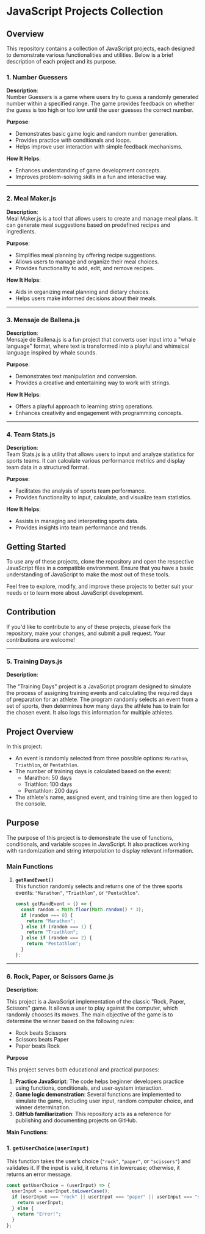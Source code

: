 # JavaScript Projects Collection

## Overview

This repository contains a collection of JavaScript projects, each designed to demonstrate various functionalities and utilities. Below is a brief description of each project and its purpose.

### 1. Number Guessers

**Description**:  
Number Guessers is a game where users try to guess a randomly generated number within a specified range. The game provides feedback on whether the guess is too high or too low until the user guesses the correct number.

**Purpose**:
- Demonstrates basic game logic and random number generation.
- Provides practice with conditionals and loops.
- Helps improve user interaction with simple feedback mechanisms.

**How It Helps**:
- Enhances understanding of game development concepts.
- Improves problem-solving skills in a fun and interactive way.

---

### 2. Meal Maker.js

**Description**:  
Meal Maker.js is a tool that allows users to create and manage meal plans. It can generate meal suggestions based on predefined recipes and ingredients.

**Purpose**:
- Simplifies meal planning by offering recipe suggestions.
- Allows users to manage and organize their meal choices.
- Provides functionality to add, edit, and remove recipes.

**How It Helps**:
- Aids in organizing meal planning and dietary choices.
- Helps users make informed decisions about their meals.

---

### 3. Mensaje de Ballena.js

**Description**:  
Mensaje de Ballena.js is a fun project that converts user input into a "whale language" format, where text is transformed into a playful and whimsical language inspired by whale sounds.

**Purpose**:
- Demonstrates text manipulation and conversion.
- Provides a creative and entertaining way to work with strings.

**How It Helps**:
- Offers a playful approach to learning string operations.
- Enhances creativity and engagement with programming concepts.

---

### 4. Team Stats.js

**Description**:  
Team Stats.js is a utility that allows users to input and analyze statistics for sports teams. It can calculate various performance metrics and display team data in a structured format.

**Purpose**:
- Facilitates the analysis of sports team performance.
- Provides functionality to input, calculate, and visualize team statistics.

**How It Helps**:
- Assists in managing and interpreting sports data.
- Provides insights into team performance and trends.

## Getting Started

To use any of these projects, clone the repository and open the respective JavaScript files in a compatible environment. Ensure that you have a basic understanding of JavaScript to make the most out of these tools.

Feel free to explore, modify, and improve these projects to better suit your needs or to learn more about JavaScript development.

## Contribution

If you'd like to contribute to any of these projects, please fork the repository, make your changes, and submit a pull request. Your contributions are welcome!

---

### 5.  Training Days.js

**Description**:

The "Training Days" project is a JavaScript program designed to simulate the process of assigning training events and calculating the required days of preparation for an athlete. The program randomly selects an event from a set of sports, then determines how many days the athlete has to train for the chosen event. It also logs this information for multiple athletes.

## Project Overview

In this project:
- An event is randomly selected from three possible options: `Marathon`, `Triathlon`, or `Pentathlon`.
- The number of training days is calculated based on the event:
  - Marathon: 50 days
  - Triathlon: 100 days
  - Pentathlon: 200 days
- The athlete's name, assigned event, and training time are then logged to the console.

## Purpose

The purpose of this project is to demonstrate the use of functions, conditionals, and variable scopes in JavaScript. It also practices working with randomization and string interpolation to display relevant information.

### Main Functions

1. **`getRandEvent()`**  
   This function randomly selects and returns one of the three sports events: `"Marathon"`, `"Triathlon"`, or `"Pentathlon"`.

   ```javascript
   const getRandEvent = () => {
     const random = Math.floor(Math.random() * 3);
     if (random === 0) {
       return "Marathon";
     } else if (random === 1) {
       return "Triathlon";
     } else if (random === 2) {
       return "Pentathlon";
     }
   };
---

### 6. Rock, Paper, or Scissors Game.js

**Description**:

This project is a JavaScript implementation of the classic "Rock, Paper, Scissors" game. It allows a user to play against the computer, which randomly chooses its moves. The main objective of the game is to determine the winner based on the following rules:

- Rock beats Scissors
- Scissors beats Paper
- Paper beats Rock

**Purpose**

This project serves both educational and practical purposes:
1. **Practice JavaScript**: The code helps beginner developers practice using functions, conditionals, and user-system interaction.
2. **Game logic demonstration**: Several functions are implemented to simulate the game, including user input, random computer choice, and winner determination.
3. **GitHub familiarization**: This repository acts as a reference for publishing and documenting projects on GitHub.

 **Main Functions**:

### 1. `getUserChoice(userInput)`
This function takes the user’s choice (`"rock"`, `"paper"`, or `"scissors"`) and validates it. If the input is valid, it returns it in lowercase; otherwise, it returns an error message.

```javascript
const getUserChoice = (userInput) => { 
  userInput = userInput.toLowerCase();
  if (userInput === "rock" || userInput === "paper" || userInput === "scissors") {
    return userInput;
  } else {
    return "Error!";
  }
};



